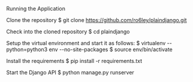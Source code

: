 Running the Application

Clone the repository
$ git clone https://github.com/ro6ley/plaindjango.git

Check into the cloned repository
$ cd plaindjango

Setup the virtual environment and start it as follows:
$ virtualenv --python=python3 env --no-site-packages
$ source env/bin/activate

Install the requirements
$ pip install -r requirements.txt

Start the Django API
$ python manage.py runserver
